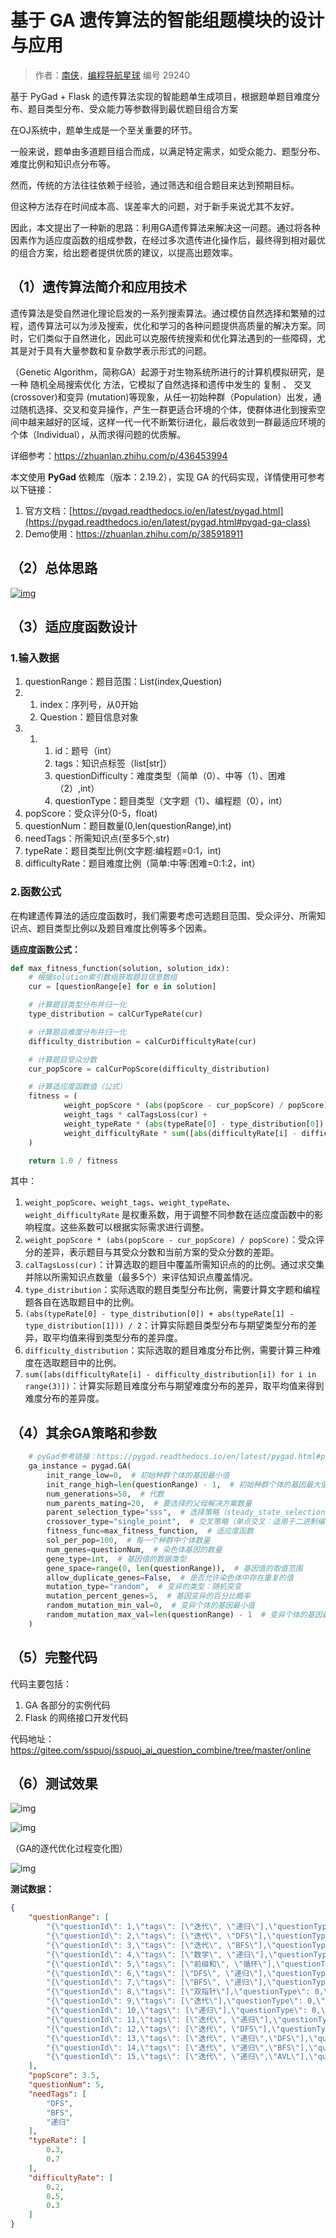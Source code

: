 # 基于 GA 遗传算法的智能组题模块的设计与应用

> 作者：[南侠](https://gitee.com/crzzx)，[编程导航星球](https://wx.zsxq.com/dweb2/index/group/51122858222824) 编号 29240

基于 PyGad + Flask 的遗传算法实现的智能题单生成项目，根据题单题目难度分布、题目类型分布、受众能力等参数得到最优题目组合方案

在OJ系统中，题单生成是一个至关重要的环节。

一般来说，题单由多道题目组合而成，以满足特定需求，如受众能力、题型分布、难度比例和知识点分布等。

然而，传统的方法往往依赖于经验，通过筛选和组合题目来达到预期目标。

但这种方法存在时间成本高、误差率大的问题，对于新手来说尤其不友好。

因此，本文提出了一种新的思路：利用GA遗传算法来解决这一问题。通过将各种因素作为适应度函数的组成参数，在经过多次遗传进化操作后，最终得到相对最优的组合方案，给出题者提供优质的建议，以提高出题效率。

## （1）遗传算法简介和应用技术

遗传算法是受自然进化理论启发的一系列搜索算法。通过模仿自然选择和繁殖的过程，遗传算法可以为涉及搜索，优化和学习的各种问题提供高质量的解决方案。同时，它们类似于自然进化，因此可以克服传统搜索和优化算法遇到的一些障碍，尤其是对于具有大量参数和复杂数学表示形式的问题。

（Genetic Algorithm，简称GA）起源于对生物系统所进行的计算机模拟研究，是一种 随机全局搜索优化 方法，它模拟了自然选择和遗传中发生的 复制 、 交叉 (crossover)和变异 (mutation)等现象，从任一初始种群（Population）出发，通过随机选择、交叉和变异操作，产生一群更适合环境的个体，使群体进化到搜索空间中越来越好的区域，这样一代一代不断繁衍进化，最后收敛到一群最适应环境的个体（Individual），从而求得问题的优质解。

详细参考：https://zhuanlan.zhihu.com/p/436453994

本文使用 **PyGad** 依赖库（版本：2.19.2），实现 GA 的代码实现，详情使用可参考以下链接：

1. 官方文档：[https://pygad.readthedocs.io/en/latest/pygad.html](https://pygad.readthedocs.io/en/latest/pygad.html#pygad-ga-class)
2. Demo使用：https://zhuanlan.zhihu.com/p/385918911

## （2）总体思路

[![img](https://pic.yupi.icu/5563/202403162128746.png)](https://imgloc.com/image/cwTYO)

## （3）适应度函数设计

### 1.输入数据

1. questionRange：题目范围：List(index,Question)
2. 1. index：序列号，从0开始
   2. Question：题目信息对象
3. 1. 1. id：题号（int）
      2. tags：知识点标签（list[str]）
      3. questionDifficulty：难度类型（简单（0）、中等（1）、困难（2）,int）
      4. questionType：题目类型（文字题（1）、编程题（0），int）
4. popScore：受众评分(0-5，float)
5. questionNum：题目数量(0,len(questionRange),int)
6. needTags：所需知识点(至多5个,str)
7. typeRate：题目类型比例(文字题:编程题=0:1，int)
8. difficultyRate：题目难度比例（简单:中等:困难=0:1:2，int）

### 2.函数公式

在构建遗传算法的适应度函数时，我们需要考虑可选题目范围、受众评分、所需知识点、题目类型比例以及题目难度比例等多个因素。

**适应度函数公式：**

```python
def max_fitness_function(solution, solution_idx):
    # 根据solution索引数组获取题目信息数组
    cur = [questionRange[e] for e in solution]

    # 计算题目类型分布并归一化
    type_distribution = calCurTypeRate(cur)

    # 计算题目难度分布并归一化
    difficulty_distribution = calCurDifficultyRate(cur)

    # 计算题目受众分数
    cur_popScore = calCurPopScore(difficulty_distribution)

    # 计算适应度函数值（公式）
    fitness = (
            weight_popScore * (abs(popScore - cur_popScore) / popScore) +
            weight_tags * calTagsLoss(cur) +
            weight_typeRate * (abs(typeRate[0] - type_distribution[0]) + abs(typeRate[1] - type_distribution[1])) / 2 +
            weight_difficultyRate * sum([abs(difficultyRate[i] - difficulty_distribution[i]) for i in range(3)]) / 3
    )

    return 1.0 / fitness
```

其中：

1. `weight_popScore`、`weight_tags`、`weight_typeRate`、`weight_difficultyRate` 是权重系数，用于调整不同参数在适应度函数中的影响程度。这些系数可以根据实际需求进行调整。
2. `weight_popScore * (abs(popScore - cur_popScore) / popScore)`：受众评分的差异，表示题目与其受众分数和当前方案的受众分数的差距。
3. `calTagsLoss(cur)`：计算选取的题目中覆盖所需知识点的的比例。通过求交集并除以所需知识点数量（最多5个）来评估知识点覆盖情况。
4. `type_distribution`：实际选取的题目类型分布比例，需要计算文字题和编程题各自在选取题目中的比例。
5. `(abs(typeRate[0] - type_distribution[0]) + abs(typeRate[1] - type_distribution[1])) / 2`：计算实际题目类型分布与期望类型分布的差异，取平均值来得到类型分布的差异度。
6. `difficulty_distribution`：实际选取的题目难度分布比例，需要计算三种难度在选取题目中的比例。
7. `sum([abs(difficultyRate[i] - difficulty_distribution[i]) for i in range(3)])`：计算实际题目难度分布与期望难度分布的差异，取平均值来得到难度分布的差异度。

## （4）其余GA策略和参数

```python
    # pyGad参考链接：https://pygad.readthedocs.io/en/latest/pygad.html#pygad-ga-class
    ga_instance = pygad.GA(
        init_range_low=0,  # 初始种群个体的基因最小值
        init_range_high=len(questionRange) - 1,  # 初始种群个体的基因最大值
        num_generations=50,  # 代数
        num_parents_mating=20,  # 要选择的父母解决方案数量
        parent_selection_type="sss",  # 选择策略（steady_state_selection：稳态选择：保证种群稳定性）
        crossover_type="single_point",  # 交叉策略（单点交叉：适用于二进制编码和实数编码等多种编码方式）
        fitness_func=max_fitness_function,  # 适应度函数
        sol_per_pop=100,  # 每一个种群中个体数量
        num_genes=questionNum,  # 染色体基因的数量
        gene_type=int,  # 基因值的数据类型
        gene_space=range(0, len(questionRange)),  # 基因值的取值范围
        allow_duplicate_genes=False,  # 是否允许染色体中存在重复的值
        mutation_type="random",  # 变异的类型：随机突变
        mutation_percent_genes=5,  # 基因变异的百分比概率
        random_mutation_min_val=0,  # 变异个体的基因最小值
        random_mutation_max_val=len(questionRange) - 1  # 变异个体的基因最大值
    )
```

## （5）完整代码

代码主要包括：

1. GA 各部分的实例代码
2. Flask 的网络接口开发代码

代码地址：https://gitee.com/sspuoj/sspuoj_ai_question_combine/tree/master/online

## （6）测试效果

![img](https://pic.yupi.icu/5563/202403162128945.png)

![img](https://pic.yupi.icu/5563/202403162128719.png)

（GA的逐代优化过程变化图）

![img](https://pic.yupi.icu/5563/202403162128775.png)

**测试数据：**

```json
{
    "questionRange": [
        "{\"questionId\": 1,\"tags\": [\"迭代\", \"递归\"],\"questionType\": 0,\"questionDifficulty\": 0}",
        "{\"questionId\": 2,\"tags\": [\"迭代\", \"DFS\"],\"questionType\": 0,\"questionDifficulty\": 0}",
        "{\"questionId\": 3,\"tags\": [\"迭代\", \"BFS\"],\"questionType\": 1,\"questionDifficulty\": 1}",
        "{\"questionId\": 4,\"tags\": [\"数学\", \"递归\"],\"questionType\": 1,\"questionDifficulty\": 1}",
        "{\"questionId\": 5,\"tags\": [\"前缀和\", \"循环\"],\"questionType\": 0,\"questionDifficulty\": 2}",
        "{\"questionId\": 6,\"tags\": [\"DFS\", \"递归\"],\"questionType\": 1,\"questionDifficulty\": 2}",
        "{\"questionId\": 7,\"tags\": [\"BFS\", \"递归\"],\"questionType\": 1,\"questionDifficulty\": 0}",
        "{\"questionId\": 8,\"tags\": [\"双指针\"],\"questionType\": 0,\"questionDifficulty\": 1}",
        "{\"questionId\": 9,\"tags\": [\"迭代\"],\"questionType\": 0,\"questionDifficulty\": 2}",
        "{\"questionId\": 10,\"tags\": [\"递归\"],\"questionType\": 0,\"questionDifficulty\": 2}",
        "{\"questionId\": 11,\"tags\": [\"迭代\", \"递归\"],\"questionType\": 1,\"questionDifficulty\": 1}",
        "{\"questionId\": 12,\"tags\": [\"迭代\", \"DFS\"],\"questionType\": 1,\"questionDifficulty\": 1}",
        "{\"questionId\": 13,\"tags\": [\"迭代\", \"递归\",\"DFS\"],\"questionType\": 1,\"questionDifficulty\": 0}",
        "{\"questionId\": 14,\"tags\": [\"迭代\", \"递归\",\"BFS\"],\"questionType\": 1,\"questionDifficulty\": 0}",
        "{\"questionId\": 15,\"tags\": [\"迭代\", \"递归\",\"AVL\"],\"questionType\": 1,\"questionDifficulty\": 0}"
    ],
    "popScore": 3.5,
    "questionNum": 5,
    "needTags": [
        "DFS",
        "BFS",
        "递归"
    ],
    "typeRate": [
        0.3,
        0.7
    ],
    "difficultyRate": [
        0.2,
        0.5,
        0.3
    ]
}
```